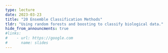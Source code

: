 ```yaml
---
type: lecture
date: 2023-03-23
title: "20 Ensemble Classification Methods"
tldr: "Using random forests and boosting to classify biological data."
hide_from_announcments: true
#links: 
#    - url: https://google.com
#      name: slides
---
```

